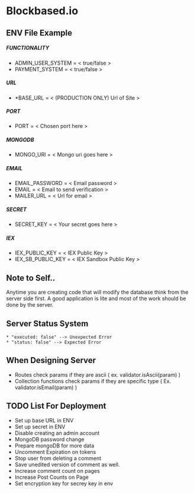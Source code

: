 # Blockbased.io

## ENV File Example
##### FUNCTIONALITY
* ADMIN_USER_SYSTEM = < true/false >
* PAYMENT_SYSTEM = < true/false > 

##### URL
* *BASE_URL = < (PRODUCTION ONLY) Url of Site >

##### PORT
* PORT = < Chosen port here >

##### MONGODB
* MONGO_URI = < Mongo uri goes here >

##### EMAIL
* EMAIL_PASSWORD = < Email password >
* EMAIL = < Email to send verification >
* MAILER_URL = < Url for email >

##### SECRET
* SECRET_KEY = < Your secret goes here >

##### IEX
* IEX_PUBLIC_KEY = < IEX Public Key >
* IEX_SB_PUBLIC_KEY = < IEX Sandbox Public Key >


## Note to Self..
Anytime you are creating code that will modify the database think from the server side first. A good application is lite and most of the work should be done by the server.


## Server Status System
```
* "executed: false" --> Unexpected Error
* "status: false" --> Expected Error
``` 

## When Designing Server
* Routes check params if they are ascii ( ex. validator.isAscii(param) )
* Collection functions check params if they are specific type ( Ex. validator.isEmail(param) )


## TODO List For Deployment
* Set up base URL in ENV
* Set up secret in ENV
* Disable creating an admin account
* MongoDB password change
* Prepare mongoDB for more data
* Uncomment Expiration on tokens
* Stop user from deleting a comment
* Save unedited version of comment as well.
* Increase comment count on pages
* Increase Post Counts on Page
* Set encryption key for secrey key in env
